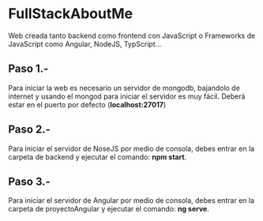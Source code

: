 # FullStackAboutMe
Web creada tanto backend como frontend con JavaScript o Frameworks de JavaScript como Angular, NodeJS, TypScript...


## Paso 1.-
Para iniciar la web es necesario un servidor de mongodb, bajandolo de internet y usando el mongod para iniciar el servidor es muy fácil. Deberá estar en el puerto por defecto (**localhost:27017**)
## Paso 2.-
Para iniciar el servidor de NoseJS por medio de consola, debes entrar en la carpeta de backend y ejecutar el comando: **npm start**.
## Paso 3.-
Para iniciar el servidor de Angular por medio de consola, debes entrar en la carpeta de proyectoAngular y ejecutar el comando: **ng serve**.

